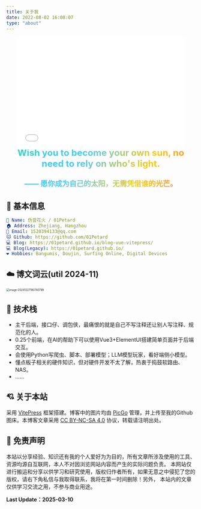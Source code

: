 ```yaml
---
title: 关于我
date: 2022-08-02 16:08:07
type: "about"
---
```



<style>
  /* 定义背景闪耀动画 */
  @keyframes shine {
    0% { background-position: 100% 50%; } /* 从右边开始 */
    100% { background-position: -100% 50%; } /* 到左边结束 */ /* 负值确保动画结束位置与起始位置视觉上一致 */
  }

  /* 闪耀背景效果，仅限该 div */
  .shiny-div {
      font-weight: bold; /* 加粗字体 */
      padding: 0 20px 0 20px; /* 增加内边距 */
      text-align: center; /* 居中对齐 */
      /*background-image: linear-gradient(120deg, #dd206f, #ea8011, #1c7526, #2b77b5, #51259c);*/
      background-image: linear-gradient(
    			120deg,
    		  #bd34fe, /* 紫色 */
    		  #47caff, /* 蓝色 */
    		  #2dd4bf, /* 青绿 */
    		  #facc15, /* 金色 */
    		  #ff4d4d, /* 红色 */
    		  #fa1593, /* 嫣色 */
    		  #bd34fe, /* 紫色 */
    		  #2dd4bf, /* 青绿 */
    		  #47caff, /* 蓝色 */
    		  #facc15, /* 金色 */
    		  #ff4d4d, /* 红色 */
    		  #fa1593 /* 嫣色 */
    		);
      background-size: 300% 300%;
      -webkit-background-clip: text; /* 使用背景裁剪文字 */
      background-clip: text;
      color: transparent; /* 让文字透明显示背景 */
      animation: shine 30s infinite linear; /* 应用动画 */
      font-size: 1.2rem;
    }
    
  /* 单独设置中文部分的颜色 */
  .shiny-div p:nth-child(2) {
    /*color: #ff4d4d; !* 深红色 *!*/
    font-size: 1.5rem;
    font-weight: bold;
  }

  .iframe-container {
    display: flex;
    justify-content: center;
    align-items: center;
    margin-bottom: -30px;
  }

  /* 让 iframe 具有流光溢彩的边框动画 */
  iframe {
    width: 450px;
    height: 300px;
    border: none;
    /*border-image-source: linear-gradient(*/
    /*			120deg,*/
    /*		  #bd34fe, !* 紫色 *!*/
    /*		  #47caff, !* 蓝色 *!*/
    /*		  #2dd4bf, !* 青绿 *!*/
    /*		  #facc15, !* 金色 *!*/
    /*		  #ff4d4d, !* 红色 *!*/
    /*		  #fa1593, !* 嫣色 *!*/
    /*		  #bd34fe, !* 紫色 *!*/
    /*		  #2dd4bf, !* 青绿 *!*/
    /*		  #47caff, !* 蓝色 *!*/
    /*		  #facc15, !* 金色 *!*/
    /*		  #ff4d4d, !* 红色 *!*/
    /*		  #fa1593 !* 嫣色 *!*/
    /*);*/
    /*border-image-slice: 10;*/
    /*border-image-width: 5px;*/
    /*border-image-outset: 0;*/
    /*animation: borderMove 10s linear infinite;*/
  }



</style>

<div class="shiny-div">
  <div class="iframe-container">
    <iframe src="hello-world.html"></iframe>
  </div>
  <p>
    Wish you to become your own sun, no need to rely on who's light.
  </p>
  <p>
    —— 愿你成为自己的太阳，无需凭借谁的光芒。
  </p>
</div>

## 👲 基本信息

```yaml
👤 Name: 伪音花火 / 01Petard
🏠 Address: Zhejiang, Hangzhou
📮 Email: 1520394133@qq.com
🐱 Github: https://github.com/01Petard
💻 Blog: https://01petard.github.io/blog-vue-vitepress/
💻 Blog(Legacy): https://01petard.github.io/
❤️ Hobbies: Bangumis, Doujin, Surfing Online, Digital Devices
```

## ☁️ 博文词云(util 2024-11)

<img src="https://cdn.jsdelivr.net/gh/01Petard/imageURL@main/img/202412271807089.png" alt="image-20241227180740799" style="zoom:50%;" />

## 🔨 技术栈

- 主干后端，接口仔、调包侠，最痛恨的就是自己不写注释还让别人写注释、规范化的人。
- 0.25个前端，在AI的帮助下可以使用Vue3+ElementUI搭建简单页面并于后端交互。
- 会使用Python写爬虫、脚本、部署模型；LLM模型玩家，看好端侧小模型。
- 懂点板子相关的硬件知识，但对硬件开发不太了解，热衷于捣鼓软路由、NAS。
- ……

## 💘 关于本站

采用 <a href="https://vitejs.cn/vitepress/">VitePress</a> 框架搭建。博客中的图片均由 <a href="https://github.com/Molunerfinn/PicGo">PicGo</a>
管理，并上传至我的Github图床。本博客文章采用 <a href="https://creativecommons.org/licenses/by-nc-sa/4.0/deed.zh">CC BY-NC-SA 4.0</a> 协议，转载请注明出处。

## 🙋 免责声明

本站以分享经验、知识还有我的个人爱好为为目的，所有文章所涉及使用的工具、资源均源自互联网，本人不对因浏览网站内容而产生的实际问题负责。
本网站仅进行搬运和分享以供学习和研究使用，版权归作者所有，如果无意之中侵犯了您的版权，请右下角私信与我取得联系，我将在第一时间删除！另外， 本站内的文章仅供学习交流之用，不参与商业用途。

**Last Update：2025-03-10**

